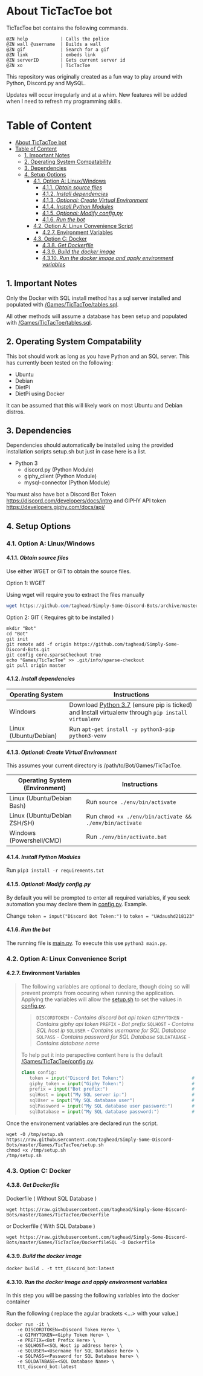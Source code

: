 # About TicTacToe bot

TicTacToe bot contains the following commands.

```
@ZN help            | Calls the police
@ZN wall @username  | Builds a wall
@ZN gif             | Search for a gif
@ZN link            | embeds link
@ZN serverID        | Gets current server id
@ZN xo              | TicTacToe
```

This repository was originally created as a fun way to play around with Python, Discord.py and MySQL. 

Updates will occur irregularly and at a whim. New features will be added when I need to refresh my programming skills.

# Table of Content
<!-- TOC -->
- [About TicTacToe bot](#about-tictactoe-bot)
- [Table of Content](#table-of-content)
  - [1. Important Notes](#1-important-notes)
  - [2. Operating System Compatability](#2-operating-system-compatability)
  - [3. Dependencies](#3-dependencies)
  - [4. Setup Options](#4-setup-options)
    - [4.1. Option A: Linux/Windows](#41-option-a-linuxwindows)
      - [4.1.1. *Obtain source files*](#411-obtain-source-files)
      - [4.1.2. *Install dependencies*](#412-install-dependencies)
      - [4.1.3. *Optional: Create Virtual Environment*](#413-optional-create-virtual-environment)
      - [4.1.4. *Install Python Modules*](#414-install-python-modules)
      - [4.1.5. *Optional: Modify config.py*](#415-optional-modify-configpy)
      - [4.1.6. *Run the bot*](#416-run-the-bot)
    - [4.2. Option A: Linux Convenience Script](#42-option-a-linux-convenience-script)
      - [4.2.7. Environment Variables](#427-environment-variables)
    - [4.3. Option C: Docker](#43-option-c-docker)
      - [4.3.8. *Get Dockerfile*](#438-get-dockerfile)
      - [4.3.9. *Build the docker image*](#439-build-the-docker-image)
      - [4.3.10. *Run the docker image and apply environment variables*](#4310-run-the-docker-image-and-apply-environment-variables)
<!-- /TOC -->


## 1. Important Notes

Only the Docker with SQL install method has a sql server installed and populated with [/Games/TicTacToe/tables.sql](/Games/TicTacToe/tables.sql).

All other methods will assume a database has been setup and populated with [/Games/TicTacToe/tables.sql](/Games/TicTacToe/tables.sql).

## 2. Operating System Compatability
This bot should work as long as you have Python and an SQL server. This has currently been tested on the following:
- Ubuntu
- Debian
- DietPi
- DietPi using Docker

It can be assumed that this will likely work on most Ubuntu and Debian distros.

## 3. Dependencies
Dependencies should automatically be installed using the provided installation scripts setup.sh but just in case here is a list.
- Python 3
    - discord.py        (Python Module)
    - giphy_client      (Python Module)
    - mysql-connector   (Python Module)

You must also have bot a Discord Bot Token https://discord.com/developers/docs/intro and GIPHY API token https://developers.giphy.com/docs/api/

## 4. Setup Options

### 4.1. Option A: Linux/Windows 

#### 4.1.1. *Obtain source files*

Use either WGET or GIT to obtain the source files. 

Option 1: WGET

Using wget will require you to extract the files manually

```powershell
wget https://github.com/taghead/Simply-Some-Discord-Bots/archive/master.zip
```

Option 2: GIT ( Requires git to be installed )

```shell
mkdir "Bot"
cd "Bot"
git init
git remote add -f origin https://github.com/taghead/Simply-Some-Discord-Bots.git
git config core.sparseCheckout true
echo "Games/TicTacToe" >> .git/info/sparse-checkout
git pull origin master
```

#### 4.1.2. *Install dependencies*


| Operating System | Instructions 
| ------ | ------ |
| Windows| Download [Python 3.7](https://www.python.org/downloads/windows/) (ensure pip is ticked) and Install virtualenv through `pip install virtualenv`
| Linux (Ubuntu/Debian)| Run `apt-get install -y python3-pip python3-venv`

#### 4.1.3. *Optional: Create Virtual Environment*

This assumes your current directory is /path/to/Bot/Games/TicTacToe.

| Operating System (Environment) | Instructions 
| ------ | ------ |
| Linux (Ubuntu/Debian Bash)| Run `source ./env/bin/activate`|
| Linux (Ubuntu/Debian ZSH/SH)| Run `chmod +x ./env/bin/activate && ./env/bin/activate`|
| Windows (Powershell/CMD)| Run `./env/bin/activate.bat`

#### 4.1.4. *Install Python Modules*

Run `pip3 install -r requirements.txt`

#### 4.1.5. *Optional: Modify config.py*
By default you will be prompted to enter all required variables, if you seek automation you may declare them in [config.py](/Games/TicTacToe/config.py). Example.

Change `token = input("Discord Bot Token:")` to `token = "UAdaushd218123"`

#### 4.1.6. *Run the bot*

The running file is [main.py](/Games/TicTacToe/main.py). To execute this use `python3 main.py`.


### 4.2. Option A: Linux Convenience Script


#### 4.2.7. Environment Variables
> The following variables are optional to declare, though doing so will prevent prompts from occuring when running the application. Applying the variables will allow the [setup.sh](/Games/TicTacToe/setup.sh) to set the values in [config.py](/Games/TicTacToe/config.py). 
> > `DISCORDTOKEN`  *- Contains discord bot api token*
> > `GIPHYTOKEN` 	*- Contains giphy api token*
> > `PREFIX`        *- Bot prefix*
> > `SQLHOST` 	    *- Contains SQL host ip*
> > `SQLUSER`	    *- Contains username for SQL Database*
> > `SQLPASS`	    *- Contains password for SQL Database*
> > `SQLDATABASE`	*- Contains database name*
> 
> To help put it into perspective content here is the default [/Games/TicTacToe/config.py](/Games/TicTacToe/config.py).
>```python
>class config:
>    token = input("Discord Bot Token:")                         # Discord Bot Token
>    giphy_token = input("Giphy Token:")                         # Giphy API token
>    prefix = input("Bot prefix:")                               # Replace this with your desired prefix
>    sqlHost = input("My SQL server ip:")                        # Manually installed SQL onto another device
>    sqlUser = input("My SQL database user")                     # Change only if you changed #practiceCreateUsers.sql and practiceCreate.sql
>    sqlPassword = input("My SQL database user password:")       # Change only if you changed #practiceCreateUsers.sql and practiceCreate.sql
>    sqlDatabase = input("My SQL database password:")            # Change only if you changed #practiceCreateUsers.sql and practiceCreate.sql
>```

Once the environement variables are declared run the script.
```shell
wget -O /tmp/setup.sh https://raw.githubusercontent.com/taghead/Simply-Some-Discord-Bots/master/Games/TicTacToe/setup.sh
chmod +x /tmp/setup.sh
/tmp/setup.sh
```

### 4.3. Option C: Docker

#### 4.3.8. *Get Dockerfile*

Dockerfile ( Without SQL Database ) 
```shell
wget https://raw.githubusercontent.com/taghead/Simply-Some-Discord-Bots/master/Games/TicTacToe/Dockerfile
```
or Dockerfile ( With SQL Database )
```shell
wget https://raw.githubusercontent.com/taghead/Simply-Some-Discord-Bots/master/Games/TicTacToe/DockerfileSQL -O Dockerfile
```

#### 4.3.9. *Build the docker image*
```shell
docker build . -t ttt_discord_bot:latest
```

#### 4.3.10. *Run the docker image and apply environment variables*

In this step you will be passing the following variables into the docker container

Run the following ( replace the agular brackets <...> with your value.)

 ```shell
 docker run -it \ 
     -e DISCORDTOKEN=<Discord Token Here> \
     -e GIPHYTOKEN=<Giphy Token Here> \
     -e PREFIX=<Bot Prefix Here> \
     -e SQLHOST=<SQL Host ip address here> \
     -e SQLUSER=<Username for SQL Database here> \
     -e SQLPASS=<Password for SQL Database here> \
     -e SQLDATABASE=<SQL Database Name> \
     ttt_discord_bot:latest
 ```